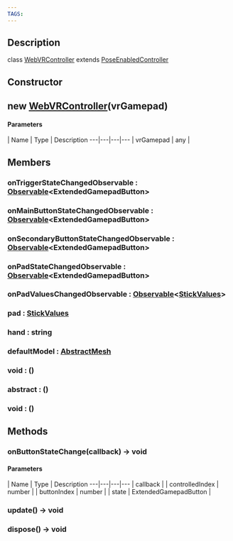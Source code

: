 ```yaml
---
TAGS:
---
```

## Description

class [WebVRController](/classes/3.1/WebVRController) extends [PoseEnabledController](/classes/3.1/PoseEnabledController)



## Constructor

## new [WebVRController](/classes/3.1/WebVRController)(vrGamepad)



#### Parameters
 | Name | Type | Description
---|---|---|---
 | vrGamepad | any | 

## Members

### onTriggerStateChangedObservable : [Observable](/classes/3.1/Observable)&lt;ExtendedGamepadButton&gt;


### onMainButtonStateChangedObservable : [Observable](/classes/3.1/Observable)&lt;ExtendedGamepadButton&gt;


### onSecondaryButtonStateChangedObservable : [Observable](/classes/3.1/Observable)&lt;ExtendedGamepadButton&gt;


### onPadStateChangedObservable : [Observable](/classes/3.1/Observable)&lt;ExtendedGamepadButton&gt;


### onPadValuesChangedObservable : [Observable](/classes/3.1/Observable)&lt;[StickValues](/classes/3.1/StickValues)&gt;


### pad : [StickValues](/classes/3.1/StickValues)


### hand : string


### defaultModel : [AbstractMesh](/classes/3.1/AbstractMesh)


### void : ()


### abstract : ()


### void : ()


## Methods

### onButtonStateChange(callback) &rarr; void



#### Parameters
 | Name | Type | Description
---|---|---|---
 | callback |  | controlledIndex | number | 
 | buttonIndex | number | 
 | state | ExtendedGamepadButton | 

### update() &rarr; void


### dispose() &rarr; void


